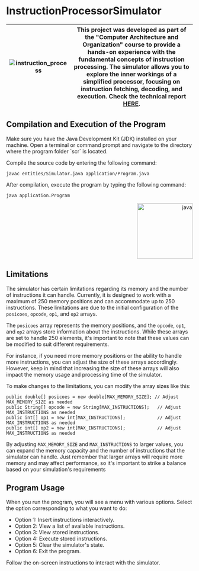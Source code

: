 # InstructionProcessorSimulator

| ![instruction_process](https://i.imgur.com/1jZRPKp.gif) | This project was developed as part of the "Computer Architecture and Organization" course to provide a hands-on experience with the fundamental concepts of instruction processing. The simulator allows you to explore the inner workings of a simplified processor, focusing on instruction fetching, decoding, and execution. Check the technical report [HERE](./relatorio.pdf). |
|---|---|

## Compilation and Execution of the Program

<div align="left">
Make sure you have the Java Development Kit (JDK) installed on your machine. Open a terminal or command prompt and navigate to the directory where the program folder `scr` is located.

Compile the source code by entering the following command:

`javac entities/Simulator.java application/Program.java`

After compilation, execute the program by typing the following command:

`java application.Program`
</div>

<div align="right">
  <img src="https://i.imgur.com/wu5eh6H.gif" alt="java" width="150">
</div>

## Limitations

The simulator has certain limitations regarding its memory and the number of instructions it can handle. Currently, it is designed to work with a maximum of 250 memory positions and can accommodate up to 250 instructions. These limitations are due to the initial configuration of the `posicoes`, `opcode`, `op1`, and `op2` arrays.

The `posicoes` array represents the memory positions, and the `opcode`, `op1`, and `op2` arrays store information about the instructions. While these arrays are set to handle 250 elements, it's important to note that these values can be modified to suit different requirements.

For instance, if you need more memory positions or the ability to handle more instructions, you can adjust the size of these arrays accordingly. However, keep in mind that increasing the size of these arrays will also impact the memory usage and processing time of the simulator.

To make changes to the limitations, you can modify the array sizes like this:


    public double[] posicoes = new double[MAX_MEMORY_SIZE]; // Adjust MAX_MEMORY_SIZE as needed
    public String[] opcode = new String[MAX_INSTRUCTIONS];   // Adjust MAX_INSTRUCTIONS as needed
    public int[] op1 = new int[MAX_INSTRUCTIONS];            // Adjust MAX_INSTRUCTIONS as needed
    public int[] op2 = new int[MAX_INSTRUCTIONS];            // Adjust MAX_INSTRUCTIONS as needed

By adjusting `MAX_MEMORY_SIZE` and `MAX_INSTRUCTIONS` to larger values, you can expand the memory capacity and the number of instructions that the simulator can handle. Just remember that larger arrays will require more memory and may affect performance, so it's important to strike a balance based on your simulation's requirements

## Program Usage

When you run the program, you will see a menu with various options. Select the option corresponding to what you want to do:

- Option 1: Insert instructions interactively.
- Option 2: View a list of available instructions.
- Option 3: View stored instructions.
- Option 4: Execute stored instructions.
- Option 5: Clear the simulator's state.
- Option 6: Exit the program.

Follow the on-screen instructions to interact with the simulator.
